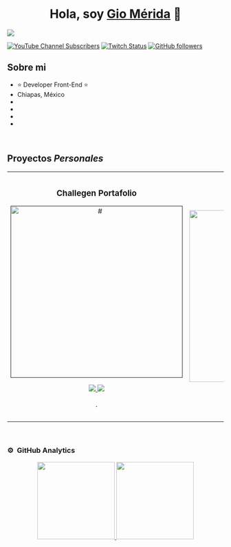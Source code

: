 <div align="center">
<h1 align="center">Hola, soy <a href="https://giomerida.cuttux.com">Gio Mérida</a> 👋</h1>
</div>
<img src="#">

[![YouTube Channel Subscribers](https://img.shields.io/youtube/channel/subscribers/UCIjEgHA1vatSR2K4rfcdNRg?style=social)](https://youtube.com/)
[![Twitch Status](https://img.shields.io/twitch/status/aristidevs?style=social)](https://www.twitch.tv/)
[![GitHub followers](https://img.shields.io/github/followers/giomerida?style=social)](https://github.com/giomerida)

## Sobre mi

- ⭐ Developer Front-End ⭐ 
- Chiapas, México
- 
- 
- 
- 
<br>

## Proyectos *Personales*
<table>
<tr>
<td width="50%">
<h3 align="center">Challegen Portafolio</h3>
<div align="center">
<a href=""https://github.com/giomerida" target="_blank"><img src="#" width="400" alt="#"></a>
<p>
<a href="https://github.com/giomerida" target="_blank">
<img src="#">
</a>
<a href="https://youtu.be/" target="_blank">
<img src="#">
</a>
</p>
<p>.</p>
</div>
                                                                                      
</td>

<td width="50%">
               <br>
<h3 align="center">Funnel B-Eco</h3>
<div align="center">                                       
<a href="https://github.com/giomerida" target="_blank"><img src="#" width="400" alt="#"></a>
<br>
<p>
<a href="https://github.com/giomerida" target="_blank">
<img src="[#](https://www.asuswebstorage.com/navigate/a/#/s/0097A226F48C414AB4C7B69306C023864)">
</a>
<a href="#" target="_blank">
<img src="#">
</a>
</p>
</p>.</p>
</div>                                                             
</table>                                                                                 
</div>
<br>

### ⚙️ &nbsp;GitHub Analytics

<p align="center">
<a href="https://github.com/giomerida">
  <img height="180em" src="https://github-readme-stats-eight-theta.vercel.app/api?username=giomerida&show_icons=true&theme=algolia&include_all_commits=true&count_private=true"/>
  <img height="180em" src="https://github-readme-stats-eight-theta.vercel.app/api/top-langs/?username=giomerida&layout=compact&langs_count=8&theme=algolia"/>
</a>
</p>

<!--
**giomerida/giomerida** is a ✨ _special_ ✨ repository because its `README.md` (this file) appears on your GitHub profile.

Here are some ideas to get you started:

- 🔭 I’m currently working on ...
- 🌱 I’m currently learning ...
- 👯 I’m looking to collaborate on ...
- 🤔 I’m looking for help with ...
- 💬 Ask me about ...
- 📫 How to reach me: ...
- 😄 Pronouns: ...
- ⚡ Fun fact: ...
-->
